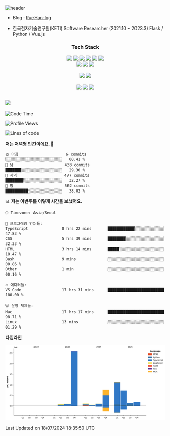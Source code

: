 ![header](https://capsule-render.vercel.app/api?type=soft&color=auto&height=150&section=header&text=HANGYU&fontSize=70&animation=twinkling)


- Blog : [RueHan-log](https://ruehan.com)
 
- 한국전자기술연구원(KETI) Software Researcher (2021.10 ~ 2023.3) Flask / Python / Vue.js

<h3 align="center"> Tech Stack </h3>
<p align="center">
  <img src="https://img.shields.io/badge/HTML-E34F26?style=flat-square&logo=HTML5&logoColor=white"/></a>
<img src="https://img.shields.io/badge/CSS-1572B6?style=flat-square&logo=CSS3&logoColor=white"/></a>
<img src="https://img.shields.io/badge/JavaScript-F7DF1E?style=flat-square&logo=JavaScript&logoColor=white"/></a>
<img src="https://img.shields.io/badge/Java-007396?style=flat-square&logo=Java&logoColor=white"/></a>
<img src="https://img.shields.io/badge/React-61DAFB?style=flat-square&logo=React&logoColor=white"/></a>
<img src="https://img.shields.io/badge/Next-000000?style=flat-square&logo=Next.js&logoColor=white"/></a>
<br>
<img src="https://img.shields.io/badge/Python-3776AB?style=flat-square&logo=Python&logoColor=white"/></a>
<img src="https://img.shields.io/badge/Flask-000000?style=flat-square&logo=Flask&logoColor=white"/></a>
<img src="https://img.shields.io/badge/MySQL-4479A1?style=flat-square&logo=MySQL&logoColor=white"/></a>

<br>
<br>
<img src="https://img.shields.io/badge/Android Studio-3DDC84?style=flat-square&logo=Android Studio&logoColor=white"/></a>
<img src="https://img.shields.io/badge/Visual Studio Code-007ACC?style=flat-square&logo=Visual Studio Code&logoColor=white"/></a>
<br>
<br>
<img src="https://img.shields.io/badge/macOS-000000?style=flat-square&logo=macOS&logoColor=white"/></a>
<img src="https://img.shields.io/badge/Windows-0078D6?style=flat-square&logo=Windows&logoColor=white"/></a>
<img src="https://img.shields.io/badge/Ubuntu-E95420?style=flat-square&logo=Ubuntu&logoColor=white"/></a>
<br>
<br>

</p>

![](https://gh-hits.nomadcoders.workers.dev/view?username=ruehan)
 <!--START_SECTION:waka-->
![Code Time](http://img.shields.io/badge/Code%20Time-1%2C444%20hrs-blue)

![Profile Views](http://img.shields.io/badge/Profile%20Views-8-blue)

![Lines of code](https://img.shields.io/badge/%EC%A0%80%EB%8A%94%20%EC%97%AC%ED%83%9C%EA%B9%8C%EC%A7%80%20-3.0%20million%20%EC%A4%84%EC%9D%98%20%EC%BD%94%EB%93%9C%EB%A5%BC%20%EC%9E%91%EC%84%B1%ED%96%88%EC%96%B4%EC%9A%94.-blue)

**저는 저녁형 인간이에요. 🦉** 

```text
🌞 아침                     6 commits           ░░░░░░░░░░░░░░░░░░░░░░░░░   00.41 % 
🌆 낮　                     433 commits         ███████░░░░░░░░░░░░░░░░░░   29.30 % 
🌃 저녁                     477 commits         ████████░░░░░░░░░░░░░░░░░   32.27 % 
🌙 밤　                     562 commits         ██████████░░░░░░░░░░░░░░░   38.02 % 
```


📊 **저는 이번주를 이렇게 시간을 보냈어요.** 

```text
🕑︎ Timezone: Asia/Seoul

💬 프로그래밍 언어들: 
TypeScript               8 hrs 22 mins       ████████████░░░░░░░░░░░░░   47.83 % 
CSS                      5 hrs 39 mins       ████████░░░░░░░░░░░░░░░░░   32.33 % 
HTML                     3 hrs 14 mins       █████░░░░░░░░░░░░░░░░░░░░   18.47 % 
Bash                     9 mins              ░░░░░░░░░░░░░░░░░░░░░░░░░   00.86 % 
Other                    1 min               ░░░░░░░░░░░░░░░░░░░░░░░░░   00.16 % 

🔥 에디터들: 
VS Code                  17 hrs 31 mins      █████████████████████████   100.00 % 

💻 운영 체제들: 
Mac                      17 hrs 17 mins      █████████████████████████   98.71 % 
Linux                    13 mins             ░░░░░░░░░░░░░░░░░░░░░░░░░   01.29 % 
```

**타임라인**

![Lines of Code chart](https://raw.githubusercontent.com/ruehan/ruehan/main/assets/bar_graph.png)


 Last Updated on 18/07/2024 18:35:50 UTC
<!--END_SECTION:waka-->


